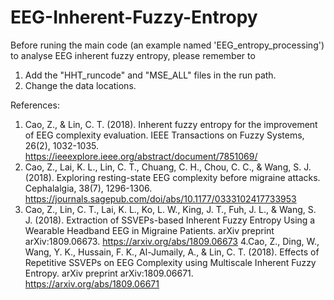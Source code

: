 # EEG-Inherent-Fuzzy-Entropy

Before runing the main code (an example named 'EEG_entropy_processing') to analyse EEG inherent fuzzy entropy, please remember to
1. Add the "HHT_runcode" and "MSE_ALL" files in the run path.
2. Change the data locations.

References:
1. Cao, Z., & Lin, C. T. (2018). Inherent fuzzy entropy for the improvement of EEG complexity evaluation. IEEE Transactions on Fuzzy Systems, 26(2), 1032-1035.
https://ieeexplore.ieee.org/abstract/document/7851069/
2. Cao, Z., Lai, K. L., Lin, C. T., Chuang, C. H., Chou, C. C., & Wang, S. J. (2018). Exploring resting-state EEG complexity before migraine attacks. Cephalalgia, 38(7), 1296-1306.
https://journals.sagepub.com/doi/abs/10.1177/0333102417733953
3. Cao, Z., Lin, C. T., Lai, K. L., Ko, L. W., King, J. T., Fuh, J. L., & Wang, S. J. (2018). Extraction of SSVEPs-based Inherent Fuzzy Entropy Using a Wearable Headband EEG in Migraine Patients. arXiv preprint arXiv:1809.06673.
https://arxiv.org/abs/1809.06673
4.Cao, Z., Ding, W., Wang, Y. K., Hussain, F. K., Al-Jumaily, A., & Lin, C. T. (2018). Effects of Repetitive SSVEPs on EEG Complexity using Multiscale Inherent Fuzzy Entropy. arXiv preprint arXiv:1809.06671.
https://arxiv.org/abs/1809.06671
